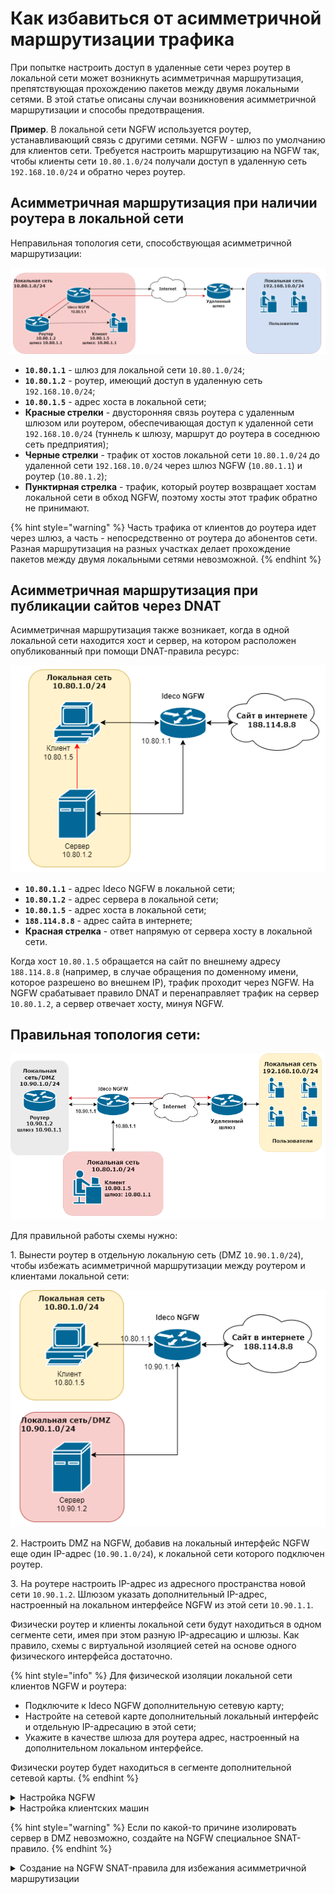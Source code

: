 # Как избавиться от асимметричной маршрутизации трафика

При попытке настроить доступ в удаленные сети через роутер в локальной сети может возникнуть асимметричная маршрутизация, препятствующая прохождению пакетов между двумя локальными сетями. В этой статье описаны случаи возникновения асимметричной маршрутизации и способы предотвращения.

**Пример**. В локальной сети NGFW используется роутер, устанавливающий связь с другими сетями. NGFW - шлюз по умолчанию для клиентов сети. Требуется настроить маршрутизацию на NGFW так, чтобы клиенты сети `10.80.1.0/24` получали доступ в удаленную сеть `192.168.10.0/24` и обратно через роутер.

## Асимметричная маршрутизация при наличии роутера в локальной сети

Неправильная топология сети, способствующая асимметричной маршрутизации:

![](/.gitbook/assets/access-to-remote-networks1.png)
 
* **`10.80.1.1`** - шлюз для локальной сети `10.80.1.0/24`;
* **`10.80.1.2`** - роутер, имеющий доступ в удаленную сеть `192.168.10.0/24`;
* **`10.80.1.5`** - адрес хоста в локальной сети;
* **Красные стрелки** - двусторонняя связь роутера с удаленным шлюзом или роутером, обеспечивающая доступ к удаленной сети `192.168.10.0/24` (туннель к шлюзу, маршрут до роутера в соседнюю сеть предприятия);
* **Черные стрелки** - трафик от хостов локальной сети `10.80.1.0/24` до удаленной сети `192.168.10.0/24` через шлюз NGFW (`10.80.1.1`) и роутер (`10.80.1.2`);
* **Пунктирная стрелка** - трафик, который роутер возвращает хостам локальной сети в обход NGFW, поэтому хосты этот трафик обратно не принимают.

{% hint style="warning" %}
Часть трафика от клиентов до роутера идет через шлюз, а часть - непосредственно от роутера до абонентов сети. Разная маршрутизация на разных участках делает прохождение пакетов между двумя локальными сетями невозможной.
{% endhint %}

## Асимметричная маршрутизация при публикации сайтов через DNAT

Асимметричная маршрутизация также возникает, когда в одной локальной сети находится хост и сервер, на котором расположен опубликованный при помощи DNAT-правила ресурс:

![](/.gitbook/assets/access-to-remote-networks2.png)

* **`10.80.1.1`** - адрес Ideco NGFW в локальной сети;
* **`10.80.1.2`** - адрес сервера в локальной сети;
* **`10.80.1.5`** - адрес хоста в локальной сети;
* **`188.114.8.8`** - адрес сайта в интернете;
* **Красная стрелка** - ответ напрямую от сервера хосту в локальной сети.

Когда хост `10.80.1.5` обращается на сайт по внешнему адресу `188.114.8.8` (например, в случае обращения по доменному имени, которое разрешено во внешнем IP), трафик проходит через NGFW. На NGFW срабатывает правило DNAT и перенаправляет трафик на сервер `10.80.1.2`, а сервер отвечает хосту, минуя NGFW.

## Правильная топология сети:

![](/.gitbook/assets/access-to-remote-networks3.png)

Для правильной работы схемы нужно: 

1\. Вынести роутер в отдельную локальную сеть (DMZ `10.90.1.0/24`), чтобы избежать асимметричной маршрутизации между роутером и клиентами локальной сети:

![](/.gitbook/assets/access-to-remote-networks4.png)

2\. Настроить DMZ на NGFW, добавив на локальный интерфейс NGFW еще один IP-адрес (`10.90.1.0/24`), к локальной сети которого подключен роутер. 

3\. На роутере настроить IP-адрес из адресного пространства новой сети `10.90.1.2`. Шлюзом указать дополнительный IP-адрес, настроенный на локальном интерфейсе NGFW из этой сети `10.90.1.1`.

Физически роутер и клиенты локальной сети будут находиться в одном сегменте сети, имея при этом разную IP-адресацию и шлюзы. Как правило, схемы с виртуальной изоляцией сетей на основе одного физического интерфейса достаточно.

{% hint style="info" %}
Для физической изоляции локальной сети клиентов NGFW и роутера: 

* Подключите к Ideco NGFW дополнительную сетевую карту;
* Настройте на сетевой карте дополнительный локальный интерфейс и отдельную IP-адресацию в этой сети;
* Укажите в качестве шлюза для роутера адрес, настроенный на дополнительном локальном интерфейсе.

Физически роутер будет находиться в сегменте дополнительной сетевой карты.
{% endhint %}

<details>

<summary>Настройка NGFW</summary>

Для настройки нескольких виртуальных локальных сетей на одном физическом локальном интерфейсе NGFW перейдите в раздел **Сервисы -> Сетевые интерфейсы** и выполните действия:

1\. Откройте в режиме редактирования **Локальный интерфейс**, к которому подключены пользователи нужной вам локальной сети (`10.80.1.1/24`), нажав на ![](/.gitbook/assets/icon-edit.png) напротив его названия.

2\. Если IP-адрес вашей локальной сети был автоматически сконфигурирован через DHCP, отключите опцию и введите его вручную:

![](/.gitbook/assets/interfaces1.png)

3\. Нажмите на ![](/.gitbook/assets/interfaces2.png) и введите IP-адрес DMZ для изоляции роутера:

![](/.gitbook/assets/interfaces3.png)

4\. Нажмите **Сохранить**.

После изоляции роутера в DMZ нужно указать маршрут на NGFW до удаленной сети. Для этого перейдите в **Сервисы -> Маршрутизация** и выполните действия:

1\. Перейдите на вкладку **Внешних сетей** нажмите кнопку **Добавить**.

2\. В поле **Адрес источника** нажмите **Добавить объект**, выберите тип **Подсеть** и введите адрес вашей локальной сети (`10.80.1.0/24`):

![](/.gitbook/assets/interfaces4.png)

Выберите в качестве источника только что созданный объект.

3\. В поле **Адрес назначения** нажмите **Добавить объект**, выберите тип **Подсеть** и введите адрес внешней сети (`192.168.10.0/24`), в которую нужно настроить доступ:

![](/.gitbook/assets/interfaces5.png)

Выберите в качестве назначения только что созданный объект.

4\. В поле **Шлюз** нажмите **Добавить объект**, выберите тип **IP-адрес** и введите адрес роутера в DMZ (`10.90.1.2`):

![](/.gitbook/assets/interfaces6.png)

5\. Сохраните маршрут вида:

![](/.gitbook/assets/interfaces7.png)

Теперь трафик между сетями NGFW (`10.80.1.0/24` и `192.168.10.0/24`) во всех направлениях будет направляться через NGFW и роутер.

</details>

<details>

<summary>Настройка клиентских машин</summary>

Хосты сетей, которые теперь обслуживает NGFW (`10.80.1.0/24` и `10.90.1.0/24`), физически включены в один Ethernet-сегмент. Чтобы шлюзом и DNS-сервером для хостов этих сетей был соответствующий адрес на локальном интерфейсе NGFW, укажите:

1\. Для хостов из подсети `10.80.1.0/24` значение шлюза и DNS-сервера - `10.80.1.1`.

2\. Для хостов из подсети `10.90.1.0/24` значение шлюза и DNS-сервера - `10.90.1.1`.

</details>

{% hint style="warning" %}
Если по какой-то причине изолировать сервер в DMZ невозможно, создайте на NGFW специальное SNAT-правило.
{% endhint %}

<details>

<summary>Создание на NGFW SNAT-правила для избежания асимметричной маршрутизации</summary>

Чтобы сервер `10.80.1.2` не отвечал напрямую на `10.80.1.5`, а посылал ответ на NGFW `10.80.1.1`, нужно в разделе **Правила трафика -> Файрвол -> SNAT** создать правило вида:

![](/.gitbook/assets/firewall15.png)

Заполните поля:

* Назначение - `10.80.1.2`;
* Зона назначения - Локальные интерфейсы.
  
В этом случае трафик хоста `10.80.1.5` на внешний адрес сайта `188.114.8.8` будет перенаправлен на адрес сервера `10.80.1.2` правилом DNAT. При этом созданное правило SNAT заменит адрес источника `10.80.1.5` на адрес NGFW - пакет приобретет вид: `scr 10.80.1.1 dst 10.80.1.2`. Ответ от сервера также пройдет через NGFW - пакет `scr 10.80.1.2 dst 10.80.1.1`.

</details>

